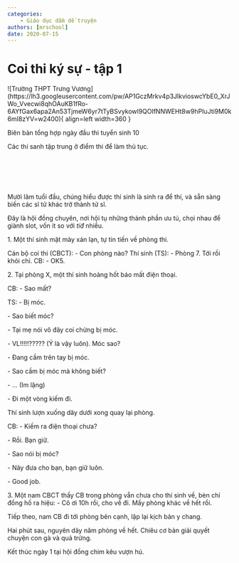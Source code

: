 ```yaml
---
categories:
    - Giáo dục dầm dề truyện
authors: [mrschool]
date: 2020-07-15
---
```


# Coi thi ký sự - tập 1

<div class="result" markdown>
![Trường THPT Trưng Vương](https://lh3.googleusercontent.com/pw/AP1GczMrkv4p3JlkvioswcYbE0_XrJWo_Vvecwi8qhOAuKB1fRo-6AYfGax6apa2An53TjmeW6yr7tTyBSvykowl9QOlfNNWEHt8w9hPIuJti9M0k6mI8zYV=w2400){ align=left width=360 }

Biên bản tổng hợp ngày đầu thi tuyển sinh 10

Các thí sanh tập trung ở điểm thi để làm thủ tục.

</div>
<br>
<br>

<!-- more -->
<br>
<br>

Mười lăm tuổi đầu, chúng hiểu được thí sinh là sinh ra để thí, và sẵn sàng biến các sĩ tử khác trở thành tử sĩ.

Đây là hội đồng chuyên, nơi hội tụ những thành phần ưu tú, chọi nhau để giành slot, vốn ít so với *tíđ* nhiều.

1\. Một thí sinh mặt mày xán lạn, tự tin tiến về phòng thi.

Cán bộ coi thi (CBCT): - Con phòng nào?
Thí sinh (TS): - Phòng 7. Tới rồi khỏi chỉ.
CB: - OK5.

2\. Tại phòng X, một thí sinh hoảng hốt báo mất điện thoại.

CB: \- Sao mất?

TS: \- Bị móc.

\- Sao biết móc?

\- Tại mẹ nói vô đây coi chừng bị móc.

\- VL!!!!!????? (Ý là vậy luôn). Móc sao?

\- Đang cầm trên tay bị móc.

\- Sao cầm bị móc mà không biết?

\- ... (Im lặng)

\- Đi một vòng kiếm đi.

Thí sinh lượn xuống dãy dưới xong quay lại phòng.

CB: \- Kiếm ra điện thoại chưa?

\- Rồi. Bạn giữ.

\- Sao nói bị móc?

\- Nãy đưa cho bạn, bạn giữ luôn.

\- Good job.

3\. Một nam CBCT thấy CB trong phòng vẫn chưa cho thí sinh về, bèn chỉ đồng hồ ra hiệu: \- Cô ơi 10h rồi, cho về đi. Mấy phòng khác về hết rồi.

Tiếp theo, nam CB đi tới phòng bên cạnh, lặp lại kịch bản y chang.

Hai phút sau, nguyên dãy năm phòng về hết. Chiêu cơ bản giải quyết chuyện con gà và quả trứng.

Kết thúc ngày 1 tại hội đồng chim kêu vượn hú.